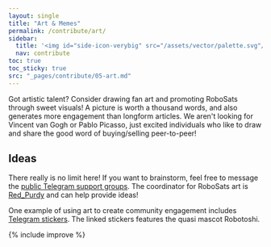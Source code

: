 ```yaml
---
layout: single
title: "Art & Memes"
permalink: /contribute/art/
sidebar:
  title: '<img id="side-icon-verybig" src="/assets/vector/palette.svg"/>Art'
  nav: contribute
toc: true
toc_sticky: true
src: "_pages/contribute/05-art.md"
---
```



Got artistic talent? Consider drawing fan art and promoting RoboSats through sweet visuals! A picture is worth a thousand words, and also generates more engagement than longform articles. We aren't looking for Vincent van Gogh or Pablo Picasso, just excited individuals who like to draw and share the good word of buying/selling peer-to-peer!

## Ideas

There really is no limit here! If you want to brainstorm, feel free to message the [public Telegram support groups](https://learn.robosats.com/contribute/code/#communication-channels). The coordinator for RoboSats art is [Red_Purdy](https://twitter.com/Red_Purdy) and can help provide ideas!

One example of using art to create community engagement includes [Telegram stickers](https://t.me/addstickers/Robosats1). The linked stickers features the quasi mascot Robotoshi.

{% include improve %}
